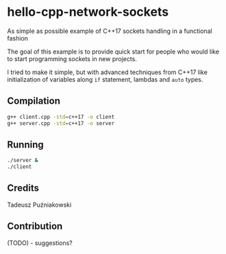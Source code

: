 # hello-cpp-network-sockets
As simple as possible example of C++17 sockets handling in a functional fashion

The goal of this example is to provide quick start for people who would like to start programming sockets in new projects.

I tried to make it simple, but with advanced techniques from C++17 like initialization of variables along ```if``` statement, lambdas and ```auto``` types.

## Compilation

```bash
g++ client.cpp -std=c++17 -o client
g++ server.cpp -std=c++17 -o server
```

## Running

```bash
./server &
./client
```

## Credits

Tadeusz Puźniakowski


## Contribution

(TODO) - suggestions?
